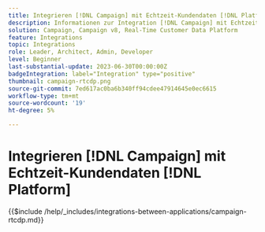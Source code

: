 ```yaml
---
title: Integrieren [!DNL Campaign] mit Echtzeit-Kundendaten [!DNL Platform]
description: Informationen zur Integration [!DNL Campaign] mit Echtzeit-Kundendaten [!DNL Platform].
solution: Campaign, Campaign v8, Real-Time Customer Data Platform
feature: Integrations
topic: Integrations
role: Leader, Architect, Admin, Developer
level: Beginner
last-substantial-update: 2023-06-30T00:00:00Z
badgeIntegration: label="Integration" type="positive"
thumbnail: campaign-rtcdp.png
source-git-commit: 7ed617ac0ba6b340ff94cdee47914645e0ec6615
workflow-type: tm+mt
source-wordcount: '19'
ht-degree: 5%

---
```



# Integrieren [!DNL Campaign] mit Echtzeit-Kundendaten [!DNL Platform]

{{$include /help/_includes/integrations-between-applications/campaign-rtcdp.md}}
